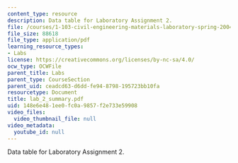 ```yaml
---
content_type: resource
description: Data table for Laboratory Assignment 2.
file: /courses/1-103-civil-engineering-materials-laboratory-spring-2004/148e6e481ee0fc0a9857f2e733e59908_lab_2_summary.pdf
file_size: 88618
file_type: application/pdf
learning_resource_types:
- Labs
license: https://creativecommons.org/licenses/by-nc-sa/4.0/
ocw_type: OCWFile
parent_title: Labs
parent_type: CourseSection
parent_uid: ceadcd63-d6dd-fe94-8798-195723bb10fa
resourcetype: Document
title: lab_2_summary.pdf
uid: 148e6e48-1ee0-fc0a-9857-f2e733e59908
video_files:
  video_thumbnail_file: null
video_metadata:
  youtube_id: null
---
```

Data table for Laboratory Assignment 2.